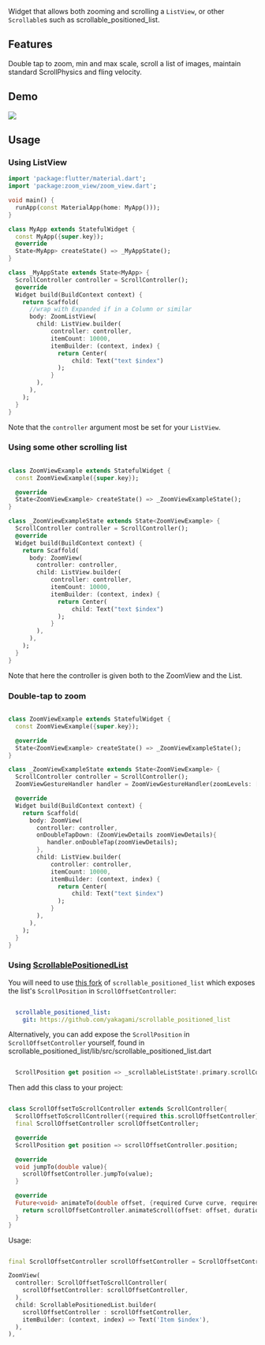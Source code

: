 Widget that allows both zooming and scrolling a `ListView`, or other `Scrollable`s such as scrollable_positioned_list.

## Features

Double tap to zoom, min and max scale, scroll a list of images, maintain standard ScrollPhysics and fling velocity.

## Demo

![](https://raw.githubusercontent.com/yakagami/zoom_view/main/zoomView.gif|width=100)

## Usage

### Using ListView

```dart
import 'package:flutter/material.dart';
import 'package:zoom_view/zoom_view.dart';

void main() {
  runApp(const MaterialApp(home: MyApp()));
}

class MyApp extends StatefulWidget {
  const MyApp({super.key});
  @override
  State<MyApp> createState() => _MyAppState();
}

class _MyAppState extends State<MyApp> {
  ScrollController controller = ScrollController();
  @override
  Widget build(BuildContext context) {
    return Scaffold(
      //wrap with Expanded if in a Column or similar
      body: ZoomListView(
        child: ListView.builder(
            controller: controller,
            itemCount: 10000,
            itemBuilder: (context, index) {
              return Center(
                  child: Text("text $index")
              );
            }
        ),
      ),
    );
  }
}

```

Note that the `controller` argument most be set for your `ListView`.

### Using some other scrolling list

```dart

class ZoomViewExample extends StatefulWidget {
  const ZoomViewExample({super.key});

  @override
  State<ZoomViewExample> createState() => _ZoomViewExampleState();
}

class _ZoomViewExampleState extends State<ZoomViewExample> {
  ScrollController controller = ScrollController();
  @override
  Widget build(BuildContext context) {
    return Scaffold(
      body: ZoomView(
        controller: controller,
        child: ListView.builder(
            controller: controller,
            itemCount: 10000,
            itemBuilder: (context, index) {
              return Center(
                  child: Text("text $index")
              );
            }
        ),
      ),
    );
  }
}

```

Note that here the controller is given both to the ZoomView and the List.

### Double-tap to zoom

```dart

class ZoomViewExample extends StatefulWidget {
  const ZoomViewExample({super.key});

  @override
  State<ZoomViewExample> createState() => _ZoomViewExampleState();
}

class _ZoomViewExampleState extends State<ZoomViewExample> {
  ScrollController controller = ScrollController();
  ZoomViewGestureHandler handler = ZoomViewGestureHandler(zoomLevels: [2,1]);

  @override
  Widget build(BuildContext context) {
    return Scaffold(
      body: ZoomView(
        controller: controller,
        onDoubleTapDown: (ZoomViewDetails zoomViewDetails){
           handler.onDoubleTap(zoomViewDetails);
        },
        child: ListView.builder(
            controller: controller,
            itemCount: 10000,
            itemBuilder: (context, index) {
              return Center(
                  child: Text("text $index")
              );
            }
        ),
      ),
    );
  }
}

```

### Using [ScrollablePositionedList](https://pub.dev/packages/scrollable_positioned_list)

You will need to use [this fork](https://github.com/yakagami/scrollable_positioned_list) of `scrollable_positioned_list` which exposes the list's `ScrollPosition` in `ScrollOffsetController`:

```yml

  scrollable_positioned_list:
    git: https://github.com/yakagami/scrollable_positioned_list

```

Alternatively, you can add expose the `ScrollPosition` in `ScrollOffsetController` yourself, found in scrollable_positioned_list/lib/src/scrollable_positioned_list.dart

```dart

  ScrollPosition get position => _scrollableListState!.primary.scrollController.position;

```

Then add this class to your project:

```dart

class ScrollOffsetToScrollController extends ScrollController{
  ScrollOffsetToScrollController({required this.scrollOffsetController});
  final ScrollOffsetController scrollOffsetController;

  @override
  ScrollPosition get position => scrollOffsetController.position;

  @override
  void jumpTo(double value){
    scrollOffsetController.jumpTo(value);
  }

  @override
  Future<void> animateTo(double offset, {required Curve curve, required Duration duration}){
    return scrollOffsetController.animateScroll(offset: offset, duration: duration);
  }
}

```

Usage:

```dart

final ScrollOffsetController scrollOffsetController = ScrollOffsetController();

ZoomView(
  controller: ScrollOffsetToScrollController(
    scrollOffsetController: scrollOffsetController,
  ),
  child: ScrollablePositionedList.builder(
    scrollOffsetController : scrollOffsetController,
    itemBuilder: (context, index) => Text('Item $index'),
  ),
),

```
